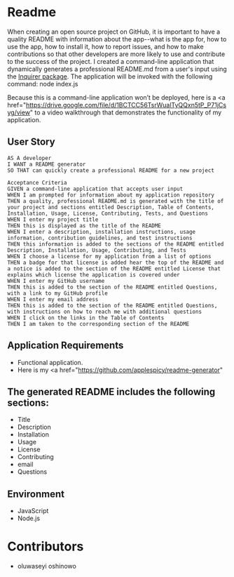 # Readme

When creating an open source project on GitHub, it is important to have a quality README with information about the app--what is the app for, how to use the app, how to install it, how to report issues, and how to make contributions so that other developers are more likely to use and contribute to the success of the project.
I created a command-line application that dynamically generates a professional README.md from a user's input using the [Inquirer package](https://www.npmjs.com/package/inquirer). The application will be invoked with the following command: node index.js

Because this is a command-line application won’t be deployed, here is a <a href="https://drive.google.com/file/d/1BCTCC56TsrWualTyQQxn5tP_P71jCsyg/view" to a video walkthrough that demonstrates the functionality of my application.

## User Story
```
AS A developer
I WANT a README generator
SO THAT can quickly create a professional README for a new project

Acceptance Criteria
GIVEN a command-line application that accepts user input
WHEN I am prompted for information about my application repository
THEN a quality, professional README.md is generated with the title of your project and sections entitled Description, Table of Contents, Installation, Usage, License, Contributing, Tests, and Questions
WHEN I enter my project title
THEN this is displayed as the title of the README
WHEN I enter a description, installation instructions, usage information, contribution guidelines, and test instructions
THEN this information is added to the sections of the README entitled Description, Installation, Usage, Contributing, and Tests
WHEN I choose a license for my application from a list of options
THEN a badge for that license is added hear the top of the README and a notice is added to the section of the README entitled License that explains which license the application is covered under
WHEN I enter my GitHub username
THEN this is added to the section of the README entitled Questions, with a link to my GitHub profile
WHEN I enter my email address
THEN this is added to the section of the README entitled Questions, with instructions on how to reach me with additional questions
WHEN I click on the links in the Table of Contents
THEN I am taken to the corresponding section of the README
```
## Application Requirements
* Functional application.
* Here is my <a href="https://github.com/applespicy/readme-generator" 

 ## The generated README includes the following sections: 
  * Title
  * Description
  * Installation
  * Usage
  * License
  * Contributing
  * email
  * Questions

 ## Environment
* JavaScript
* Node.js

 # Contributors 
* oluwaseyi oshinowo
```